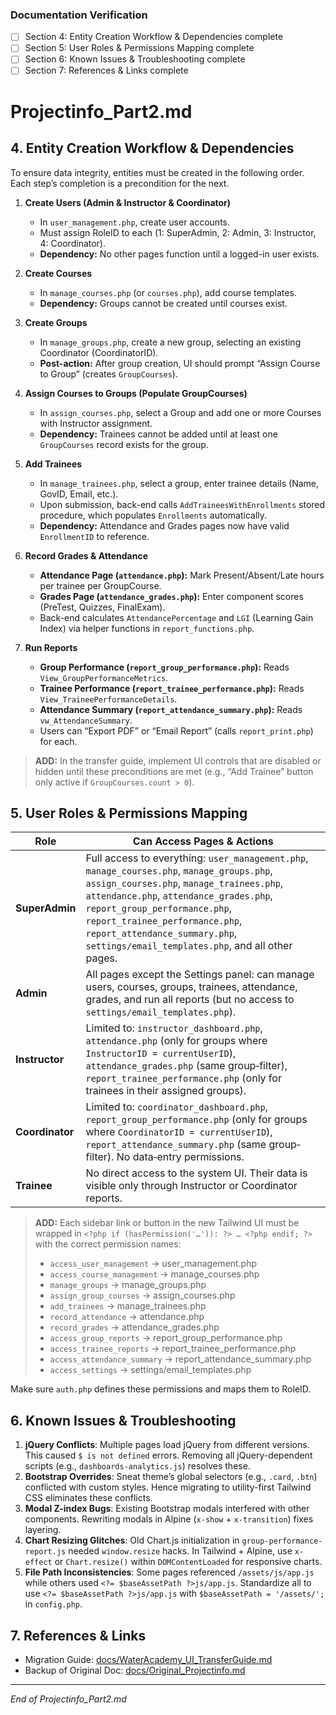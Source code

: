 ### Documentation Verification

- [ ] Section 4: Entity Creation Workflow & Dependencies complete
- [ ] Section 5: User Roles & Permissions Mapping complete
- [ ] Section 6: Known Issues & Troubleshooting complete
- [ ] Section 7: References & Links complete

# Projectinfo\_Part2.md

## 4. Entity Creation Workflow & Dependencies

To ensure data integrity, entities must be created in the following order. Each step’s completion is a precondition for the next.

1. **Create Users (Admin & Instructor & Coordinator)**

   * In `user_management.php`, create user accounts.
   * Must assign RoleID to each (1: SuperAdmin, 2: Admin, 3: Instructor, 4: Coordinator).
   * **Dependency:** No other pages function until a logged-in user exists.

2. **Create Courses**

   * In `manage_courses.php` (or `courses.php`), add course templates.
   * **Dependency:** Groups cannot be created until courses exist.

3. **Create Groups**

   * In `manage_groups.php`, create a new group, selecting an existing Coordinator (CoordinatorID).
   * **Post-action:** After group creation, UI should prompt “Assign Course to Group” (creates `GroupCourses`).

4. **Assign Courses to Groups (Populate GroupCourses)**

   * In `assign_courses.php`, select a Group and add one or more Courses with Instructor assignment.
   * **Dependency:** Trainees cannot be added until at least one `GroupCourses` record exists for the group.

5. **Add Trainees**

   * In `manage_trainees.php`, select a group, enter trainee details (Name, GovID, Email, etc.).
   * Upon submission, back-end calls `AddTraineesWithEnrollments` stored procedure, which populates `Enrollments` automatically.
   * **Dependency:** Attendance and Grades pages now have valid `EnrollmentID` to reference.

6. **Record Grades & Attendance**

   * **Attendance Page (`attendance.php`):** Mark Present/Absent/Late hours per trainee per GroupCourse.
   * **Grades Page (`attendance_grades.php`):** Enter component scores (PreTest, Quizzes, FinalExam).
   * Back-end calculates `AttendancePercentage` and `LGI` (Learning Gain Index) via helper functions in `report_functions.php`.

7. **Run Reports**

   * **Group Performance (`report_group_performance.php`):** Reads `View_GroupPerformanceMetrics`.
   * **Trainee Performance (`report_trainee_performance.php`):** Reads `View_TraineePerformanceDetails`.
   * **Attendance Summary (`report_attendance_summary.php`):** Reads `vw_AttendanceSummary`.
   * Users can “Export PDF” or “Email Report” (calls `report_print.php`) for each.

> **ADD:** In the transfer guide, implement UI controls that are disabled or hidden until these preconditions are met (e.g., “Add Trainee” button only active if `GroupCourses.count > 0`).

## 5. User Roles & Permissions Mapping

| Role            | Can Access Pages & Actions                                                                                                                                                                                                                                                                                                                       |
| --------------- | ------------------------------------------------------------------------------------------------------------------------------------------------------------------------------------------------------------------------------------------------------------------------------------------------------------------------------------------------ |
| **SuperAdmin**  | Full access to everything: `user_management.php`, `manage_courses.php`, `manage_groups.php`, `assign_courses.php`, `manage_trainees.php`, `attendance.php`, `attendance_grades.php`,<br> `report_group_performance.php`, `report_trainee_performance.php`, `report_attendance_summary.php`, `settings/email_templates.php`, and all other pages. |
| **Admin**       | All pages except the Settings panel: can manage users, courses, groups, trainees, attendance, grades, and run all reports (but no access to `settings/email_templates.php`).                                                                                                                                                                     |
| **Instructor**  | Limited to: `instructor_dashboard.php`, `attendance.php` (only for groups where `InstructorID = currentUserID`), `attendance_grades.php` (same group‐filter),<br> `report_trainee_performance.php` (only for trainees in their assigned groups).                                                                                                 |
| **Coordinator** | Limited to: `coordinator_dashboard.php`, `report_group_performance.php` (only for groups where `CoordinatorID = currentUserID`),<br> `report_attendance_summary.php` (same group‐filter). No data‐entry permissions.                                                                                                                             |
| **Trainee**     | No direct access to the system UI. Their data is visible only through Instructor or Coordinator reports.                                                                                                                                                                                                                                         |

> **ADD:** Each sidebar link or button in the new Tailwind UI must be wrapped in `<?php if (hasPermission('…')): ?> … <?php endif; ?>` with the correct permission names:
>
> * `access_user_management` → user\_management.php
> * `access_course_management` → manage\_courses.php
> * `manage_groups` → manage\_groups.php
> * `assign_group_courses` → assign\_courses.php
> * `add_trainees` → manage\_trainees.php
> * `record_attendance` → attendance.php
> * `record_grades` → attendance\_grades.php
> * `access_group_reports` → report\_group\_performance.php
> * `access_trainee_reports` → report\_trainee\_performance.php
> * `access_attendance_summary` → report\_attendance\_summary.php
> * `access_settings` → settings/email\_templates.php

Make sure `auth.php` defines these permissions and maps them to RoleID.

## 6. Known Issues & Troubleshooting

1. **jQuery Conflicts**: Multiple pages load jQuery from different versions. This caused `$ is not defined` errors. Removing all jQuery-dependent scripts (e.g., `dashboards-analytics.js`) resolves these.
2. **Bootstrap Overrides**: Sneat theme’s global selectors (e.g., `.card`, `.btn`) conflicted with custom styles. Hence migrating to utility-first Tailwind CSS eliminates these conflicts.
3. **Modal Z-index Bugs**: Existing Bootstrap modals interfered with other components. Rewriting modals in Alpine (`x-show` + `x-transition`) fixes layering.
4. **Chart Resizing Glitches**: Old Chart.js initialization in `group-performance-report.js` needed `window.resize` hacks. In Tailwind + Alpine, use `x-effect` or `Chart.resize()` within `DOMContentLoaded` for responsive charts.
5. **File Path Inconsistencies**: Some pages referenced `/assets/js/app.js` while others used `<?= $baseAssetPath ?>js/app.js`. Standardize all to use `<?= $baseAssetPath ?>js/app.js` with `$baseAssetPath = '/assets/';` in `config.php`.

## 7. References & Links

* Migration Guide: [docs/WaterAcademy\_UI\_TransferGuide.md](docs/WaterAcademy_UI_TransferGuide.md)
* Backup of Original Doc: [docs/Original\_Projectinfo.md](docs/Original_Projectinfo.md)

---

*End of Projectinfo\_Part2.md*
